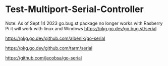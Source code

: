 # Test-Multiport-Serial-Controller

Note: As of Sept 14 2023 go.bug.st package no longer works with Rasberry Pi it will 
work with linux and Windows
https://pkg.go.dev/go.bug.st/serial

https://pkg.go.dev/github.com/albenik/go-serial

https://pkg.go.dev/github.com/tarm/serial

https://github.com/jacobsa/go-serial
